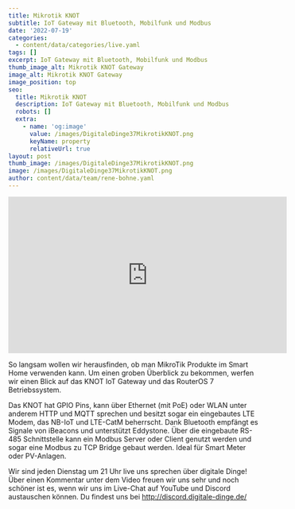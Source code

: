 ```yaml
---
title: Mikrotik KNOT
subtitle: IoT Gateway mit Bluetooth, Mobilfunk und Modbus
date: '2022-07-19'
categories:
  - content/data/categories/live.yaml
tags: []
excerpt: IoT Gateway mit Bluetooth, Mobilfunk und Modbus
thumb_image_alt: Mikrotik KNOT Gateway
image_alt: Mikrotik KNOT Gateway
image_position: top
seo:
  title: Mikrotik KNOT
  description: IoT Gateway mit Bluetooth, Mobilfunk und Modbus
  robots: []
  extra:
    - name: 'og:image'
      value: /images/DigitaleDinge37MikrotikKNOT.png
      keyName: property
      relativeUrl: true
layout: post
thumb_image: /images/DigitaleDinge37MikrotikKNOT.png
image: /images/DigitaleDinge37MikrotikKNOT.png
author: content/data/team/rene-bohne.yaml
---
```

<iframe width="560" height="315"
src="https://www.youtube-nocookie.com/embed/xCBlGao5wBs?modestbranding=1"
frameborder="0" allow="accelerometer; autoplay; encrypted-media;
gyroscope; picture-in-picture" allowfullscreen>\\\</iframe>

So langsam wollen wir herausfinden, ob man MikroTik Produkte im Smart Home verwenden kann. Um einen groben Überblick zu bekommen, werfen wir einen Blick auf das KNOT IoT Gateway und das RouterOS 7 Betriebssystem. 

Das KNOT hat GPIO Pins, kann über Ethernet (mit PoE) oder WLAN unter anderem HTTP und MQTT sprechen und besitzt sogar ein eingebautes LTE Modem, das NB-IoT und LTE-CatM beherrscht. Dank Bluetooth empfängt es Signale von iBeacons und unterstützt Eddystone. Über die eingebaute RS-485 Schnittstelle kann ein Modbus Server oder Client genutzt werden und sogar eine Modbus zu TCP Bridge gebaut werden. Ideal für Smart Meter oder PV-Anlagen.

Wir sind jeden Dienstag um 21 Uhr live uns sprechen über digitale Dinge! Über einen Kommentar unter dem Video freuen wir uns sehr und noch schöner ist es, wenn wir uns im Live-Chat auf YouTube und Discord austauschen können. Du findest uns bei http://discord.digitale-dinge.de/

